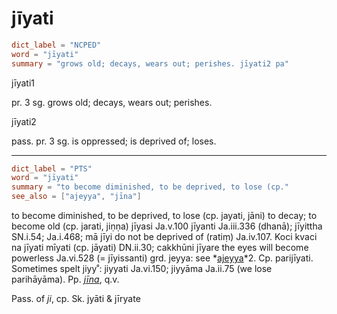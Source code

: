 # jīyati

``` toml
dict_label = "NCPED"
word = "jīyati"
summary = "grows old; decays, wears out; perishes. jīyati2 pa"
```

jīyati1

pr. 3 sg. grows old; decays, wears out; perishes.

jīyati2

pass. pr. 3 sg. is oppressed; is deprived of; loses.

--------------------

``` toml
dict_label = "PTS"
word = "jīyati"
summary = "to become diminished, to be deprived, to lose (cp."
see_also = ["ajeyya", "jīna"]
```

to become diminished, to be deprived, to lose (cp. jayati, jāni) to decay; to become old (cp. jarati, jiṇṇa) jīyasi Ja.v.100 jīyanti Ja.iii.336 (dhanā); jīyittha SN.i.54; Ja.i.468; mā jīyi do not be deprived of (ratiṃ) Ja.iv.107. Koci kvaci na jīyati mīyati (cp. jāyati) DN.ii.30; cakkhūni jīyare the eyes will become powerless Ja.vi.528 (= jīyissanti) grd. jeyya: see *[ajeyya](ajeyya.md)*2. Cp. parijīyati. Sometimes spelt jiyy˚: jiyyati Ja.vi.150; jiyyāma Ja.ii.75 (we lose parihāyāma). Pp. *[jīna](jīna.md)*, q.v.

Pass. of *ji*, cp. Sk. jyāti & jīryate

